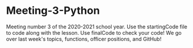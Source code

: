 # Meeting-3-Python
Meeting number 3 of the 2020-2021 school year. Use the startingCode file to code along with the lesson. Use finalCode to check your code! We go over last week's topics, functions, officer positions, and GitHub!

